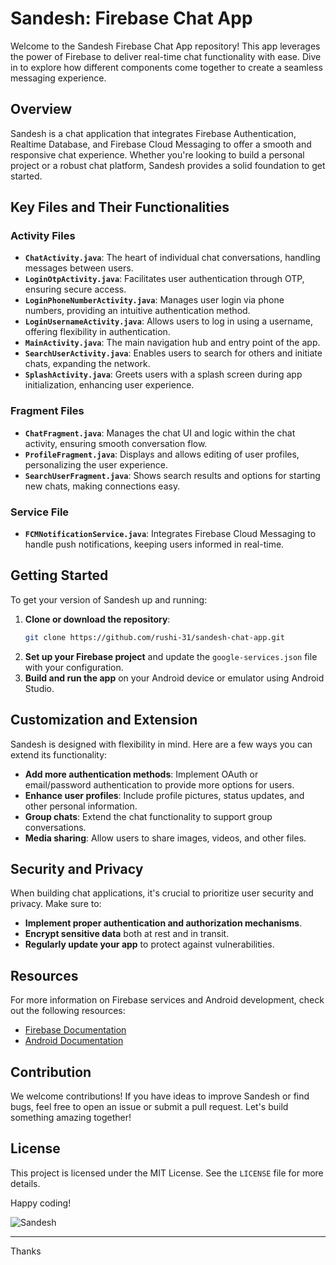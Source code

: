 # Sandesh: Firebase Chat App

Welcome to the Sandesh Firebase Chat App repository! This app leverages the power of Firebase to deliver real-time chat functionality with ease. Dive in to explore how different components come together to create a seamless messaging experience.

## Overview

Sandesh is a chat application that integrates Firebase Authentication, Realtime Database, and Firebase Cloud Messaging to offer a smooth and responsive chat experience. Whether you're looking to build a personal project or a robust chat platform, Sandesh provides a solid foundation to get started.

## Key Files and Their Functionalities

### Activity Files

- **`ChatActivity.java`**: The heart of individual chat conversations, handling messages between users.
- **`LoginOtpActivity.java`**: Facilitates user authentication through OTP, ensuring secure access.
- **`LoginPhoneNumberActivity.java`**: Manages user login via phone numbers, providing an intuitive authentication method.
- **`LoginUsernameActivity.java`**: Allows users to log in using a username, offering flexibility in authentication.
- **`MainActivity.java`**: The main navigation hub and entry point of the app.
- **`SearchUserActivity.java`**: Enables users to search for others and initiate chats, expanding the network.
- **`SplashActivity.java`**: Greets users with a splash screen during app initialization, enhancing user experience.

### Fragment Files

- **`ChatFragment.java`**: Manages the chat UI and logic within the chat activity, ensuring smooth conversation flow.
- **`ProfileFragment.java`**: Displays and allows editing of user profiles, personalizing the user experience.
- **`SearchUserFragment.java`**: Shows search results and options for starting new chats, making connections easy.

### Service File

- **`FCMNotificationService.java`**: Integrates Firebase Cloud Messaging to handle push notifications, keeping users informed in real-time.

## Getting Started

To get your version of Sandesh up and running:

1. **Clone or download the repository**:
    ```sh
    git clone https://github.com/rushi-31/sandesh-chat-app.git
    ```
2. **Set up your Firebase project** and update the `google-services.json` file with your configuration.
3. **Build and run the app** on your Android device or emulator using Android Studio.

## Customization and Extension

Sandesh is designed with flexibility in mind. Here are a few ways you can extend its functionality:

- **Add more authentication methods**: Implement OAuth or email/password authentication to provide more options for users.
- **Enhance user profiles**: Include profile pictures, status updates, and other personal information.
- **Group chats**: Extend the chat functionality to support group conversations.
- **Media sharing**: Allow users to share images, videos, and other files.

## Security and Privacy

When building chat applications, it's crucial to prioritize user security and privacy. Make sure to:

- **Implement proper authentication and authorization mechanisms**.
- **Encrypt sensitive data** both at rest and in transit.
- **Regularly update your app** to protect against vulnerabilities.

## Resources

For more information on Firebase services and Android development, check out the following resources:

- [Firebase Documentation](https://firebase.google.com/docs)
- [Android Documentation](https://developer.android.com/docs)

## Contribution

We welcome contributions! If you have ideas to improve Sandesh or find bugs, feel free to open an issue or submit a pull request. Let's build something amazing together!

## License

This project is licensed under the MIT License. See the `LICENSE` file for more details.

Happy coding!

![Sandesh](https://link-to-your-image.com/sandesh-logo.png)

---

Thanks
